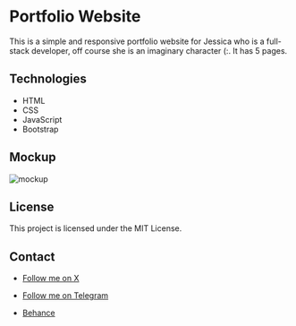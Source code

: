 # Portfolio Website

This is a simple and responsive portfolio website for Jessica who is a full-stack developer, off course she is an imaginary character (:. It has 5 pages.

## Technologies

- HTML
- CSS
- JavaScript
- Bootstrap

## Mockup

![mockup](mockups/Device%20Mockup.png)

## License

This project is licensed under the MIT License.

## Contact

- [Follow me on X](https://x.com/Mohamad_Bagambo)

- [Follow me on Telegram](https://t.me/Mohammad_Bagamboo)

- [Behance](https://behance.com/MohammadBagamboo)
